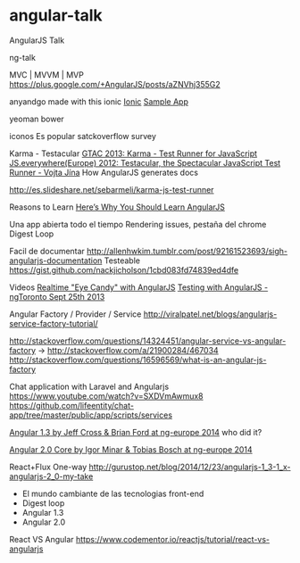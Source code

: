 # angular-talk
AngularJS Talk

ng-talk


MVC | MVVM | MVP https://plus.google.com/+AngularJS/posts/aZNVhj355G2

anyandgo made with this
ionic
[Ionic](https://www.youtube.com/watch?v=ZjPRj2Vp74U)
[Sample App](https://chrome.google.com/webstore/detail/sopa-de-letras/iaacnmdhklagmfpdjelibinmpfndhikc)

yeoman bower 

iconos
Es popular 
[](http://stackoverflow.com/research/developer-survey-2015#tech-lang)
satckoverflow survey

Karma - Testacular
[GTAC 2013: Karma - Test Runner for JavaScript](https://www.youtube.com/watch?v=YG5DEzaQBIc&feature=youtu.be)
[JS.everywhere(Europe) 2012: Testacular, the Spectacular JavaScript Test Runner - Vojta Jína](https://www.youtube.com/watch?v=5mHjJ4xf_K0)
How AngularJS generates docs

http://es.slideshare.net/sebarmeli/karma-js-test-runner

Reasons to Learn
[Here’s Why You Should Learn AngularJS](http://blog.cbtnuggets.com/2014/05/heres-learn-angularjs/)

Una app abierta todo el tiempo
Rendering issues, pestaña del chrome
Digest Loop


Facil de documentar
http://allenhwkim.tumblr.com/post/92161523693/sigh-angularjs-documentation
Testeable
https://gist.github.com/nackjicholson/1cbd083fd74839ed4dfe

Videos
[Realtime "Eye Candy" with AngularJS](https://www.youtube.com/watch?v=8uj7YSqby7s)
[Testing with AngularJS - ngToronto Sept 25th 2013](https://www.youtube.com/watch?v=AKwqfHm-3ZQ)

Angular Factory / Provider / Service
http://viralpatel.net/blogs/angularjs-service-factory-tutorial/

http://stackoverflow.com/questions/14324451/angular-service-vs-angular-factory
-> http://stackoverflow.com/a/21900284/467034
http://stackoverflow.com/questions/16596569/what-is-an-angular-js-factory


Chat application with Laravel and Angularjs
https://www.youtube.com/watch?v=SXDVmAwmux8
https://github.com/lifeentity/chat-app/tree/master/public/app/scripts/services

[Angular 1.3 by Jeff Cross & Brian Ford at ng-europe 2014](https://www.youtube.com/watch?v=ojMy6m_fcxc)
who did it?

[Angular 2.0 Core by Igor Minar & Tobias Bosch at ng-europe 2014](https://www.youtube.com/watch?v=gNmWybAyBHI)


React+Flux One-way
http://gurustop.net/blog/2014/12/23/angularjs-1_3-1_x-angularjs-2_0-my-take

- El mundo cambiante de las tecnologias front-end
- Digest loop
- Angular 1.3
- Angular 2.0

React VS Angular
https://www.codementor.io/reactjs/tutorial/react-vs-angularjs
